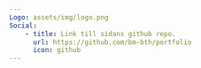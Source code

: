 ```yaml
---
Logo: assets/img/logo.png
Social:
    - title: Link till sidans github repo.
      url: https://github.com/bm-bth/portfolio
      icon: github
---
```

